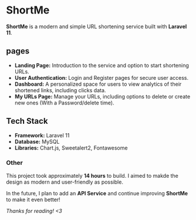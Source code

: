 # ShortMe

**ShortMe** is a modern and simple URL shortening service built with **Laravel 11**.

## pages
- **Landing Page:** Introduction to the service and option to start shortening URLs.
- **User Authentication:** Login and Register pages for secure user access.
- **Dashboard:** A personalized space for users to view analytics of their shortened links, including clicks data.
- **My URLs Page:** Manage your URLs, including options to delete or create new ones (With a Password/delete time).

## Tech Stack
- **Framework:** Laravel 11
- **Database:** MySQL
- **Libraries:** Chart.js, Sweetalert2, Fontawesome

### Other
This project took approximately **14 hours** to build. I aimed to makde the design as modern and user-friendly as possible.

In the future, I plan to add an **API Service** and continue improving **ShortMe** to make it even better!

*Thanks for reading! <3*
